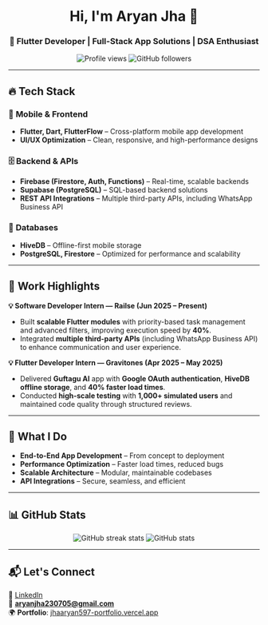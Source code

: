 <h1 align="center">Hi, I'm Aryan Jha 👋</h1>
<h3 align="center">🚀 Flutter Developer | Full-Stack App Solutions | DSA Enthusiast</h3>

<p align="center">
  <img src="https://komarev.com/ghpvc/?username=aryanjha597&label=Profile%20Views&color=0e75b6&style=flat" alt="Profile views" />
  <img src="https://img.shields.io/github/followers/aryanjha597?label=Followers&style=social" alt="GitHub followers" />
</p>

---

## 🔥 Tech Stack

### 📱 **Mobile & Frontend**
- **Flutter, Dart, FlutterFlow** – Cross-platform mobile app development
- **UI/UX Optimization** – Clean, responsive, and high-performance designs

### 🗄 **Backend & APIs**
- **Firebase (Firestore, Auth, Functions)** – Real-time, scalable backends
- **Supabase (PostgreSQL)** – SQL-based backend solutions
- **REST API Integrations** – Multiple third-party APIs, including WhatsApp Business API

### 💾 **Databases**
- **HiveDB** – Offline-first mobile storage
- **PostgreSQL, Firestore** – Optimized for performance and scalability

---

## 💼 Work Highlights

**💡 Software Developer Intern — Railse (Jun 2025 – Present)**  
- Built **scalable Flutter modules** with priority-based task management and advanced filters, improving execution speed by **40%**.  
- Integrated **multiple third-party APIs** (including WhatsApp Business API) to enhance communication and user experience.  

**💡 Flutter Developer Intern — Gravitones (Apr 2025 – May 2025)**  
- Delivered **Guftagu AI** app with **Google OAuth authentication**, **HiveDB offline storage**, and **40% faster load times**.  
- Conducted **high-scale testing** with **1,000+ simulated users** and maintained code quality through structured reviews.  

---

## 🎯 What I Do
- **End-to-End App Development** – From concept to deployment  
- **Performance Optimization** – Faster load times, reduced bugs  
- **Scalable Architecture** – Modular, maintainable codebases  
- **API Integrations** – Secure, seamless, and efficient  

---

## 📊 GitHub Stats
<p align="center">
  <img src="https://github-readme-streak-stats.herokuapp.com/?user=aryanjha597&theme=radical" alt="GitHub streak stats" />
  <img src="https://github-readme-stats.vercel.app/api?username=aryanjha597&show_icons=true&theme=radical" alt="GitHub stats" />
</p>

---

## 📬 Let's Connect
🔗 [LinkedIn](https://linkedin.com/in/jhaaryan597)  
📧 **aryanjha230705@gmail.com**  
🌍 **Portfolio**: [jhaaryan597-portfolio.vercel.app](https://jhaaryan597-portfolio.vercel.app/)

